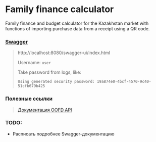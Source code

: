 # Family finance calculator
Family finance and budget calculator for the Kazakhstan market with functions of importing purchase data from a receipt using a QR code.

### [Swagger](http://localhost:8080/)
> http://localhost:8080/swagger-ui/index.html
>
> Username: `user`
> 
> Take password from logs, like:
> 
> `Using generated security password: 19a874e0-4bcf-4570-9c40-51cfb679b425`

### Полезные ссылки
> [Документация OOFD API](https://oofd.kz/download?file=/files/%D0%A4%D0%B0%D0%B9%D0%BB%D1%8B/E-kassa/%D0%9E%D0%BF%D0%B8%D1%81%D0%B0%D0%BD%D0%B8%D0%B5%20API.pdf)

### TODO:
- Расписать подробнее Swagger-документацию